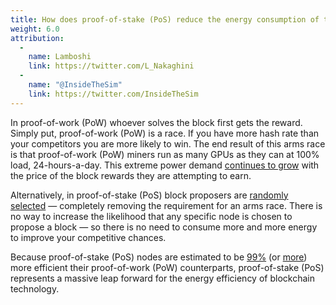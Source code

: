 ```yaml
---
title: How does proof-of-stake (PoS) reduce the energy consumption of the Ethereum blockchain?
weight: 6.0
attribution:
  -
    name: Lamboshi
    link: https://twitter.com/L_Nakaghini
  -
    name: "@InsideTheSim"
    link: https://twitter.com/InsideTheSim
---
```


In proof-of-work (PoW) whoever solves the block first gets the reward. Simply put, proof-of-work (PoW) is a race. If you have more hash rate than your competitors you are more likely to win. The end result of this arms race is that proof-of-work (PoW) miners run as many GPUs as they can at 100% load, 24-hours-a-day. This extreme power demand [continues to grow](https://www.iea.org/commentaries/bitcoin-energy-use-mined-the-gap) with the price of the block rewards they are attempting to earn.

Alternatively, in proof-of-stake (PoS) block proposers are [randomly selected](https://benjaminion.xyz/eth2-annotated-spec/phase0/beacon-chain/#compute_proposer_index) — completely removing the requirement for an arms race. There is no way to increase the likelihood that any specific node is chosen to propose a block — so there is no need to consume more and more energy to improve your competitive chances.

Because proof-of-stake (PoS) nodes are estimated to be [99%](https://spectrum.ieee.org/computing/networks/ethereum-plans-to-cut-its-absurd-energy-consumption-by-99-percent) (or [more](https://twitter.com/sigp_io/status/1374979655782989824)) more efficient their proof-of-work (PoW) counterparts, proof-of-stake (PoS) represents a massive leap forward for the energy efficiency of blockchain technology.

